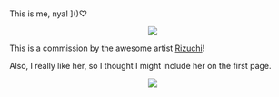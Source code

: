 

<br>

This is me, nya! ]()♡

<div style="text-align:center"><img src="https://f.lucy.moe/lucy-maid.jpg" /></div>

This is a commission by the awesome artist [Rizuchi](https://www.fiverr.com/rizuchi/draw-japanese-anime-style-for-you)!

Also, I really like her, so I thought I might include her on the first page.

<div style="text-align:center"><img src="/img/kuroneko-cat-maid.gif" /></div>
